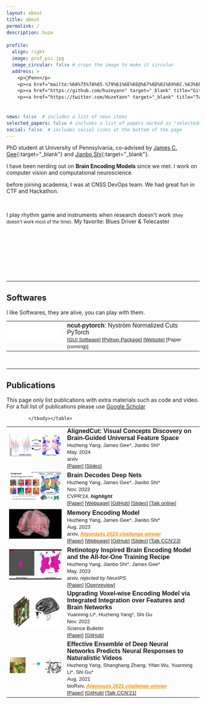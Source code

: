 ```yaml
---
layout: about
title: about
permalink: /
description: huze

profile:
  align: right
  image: prof_pic.jpg
  image_circular: false # crops the image to make it circular
  address: >
    <p>📍Penn</p>
    <p><a href="mailto:%68%75%7A%65.%79%61%6E%6E@%67%6D%61%69%6C.%63%6F%6D"><i class="fas fa-envelope"> Email</i></a></p>
    <p><a href="https://github.com/huzeyann" target="_blank" title="GitHub"><i class="fab fa-github"> Github</i></a></p>
    <p><a href="https://twitter.com/HuzeYann" target="_blank" title="Twitter"><i class="fab fa-twitter"> Twitter</i></a></p>


news: false  # includes a list of news items
selected_papers: false # includes a list of papers marked as "selected={true}"
social: false  # includes social icons at the bottom of the page
---
```


PhD student at University of Pennsylvania, co-advised by [James C. Gee](https://www.med.upenn.edu/apps/faculty/index.php/g5455356/p10656){:target="\_blank"} and [Jianbo Shi](https://www.cis.upenn.edu/~jshi/){:target="\_blank"}. 

I have been nerding out on <b>Brain Encoding Models</b> since we met. I work on computer vision and computational neuroscience.

before joining academia, I was at CNSS DevOps team. We had great fun in CTF and Hackathon.

<br/>

I play rhythm game and instruments when research doesn't work <small>(they doesn't work most of the time)</small>. My favorite: Blues Driver & Telecaster

<br/><br/><br/><br/><br/><br/><br/> 

<hr>

<h2>Softwares </h2>

I like Softwares, they are alive, you can play with them.

<font face="helvetica, ariel, 'sans serif'">
            <table cellspacing="15">
				<tbody>
                <tr>
                    <td width="30%" align="center">
                    <a href="https://ncut-pytorch.readthedocs.io/">
                        <img width="225" align="middle" src="/assets/img/ncut.svg" border="0">
                    </a> &nbsp;
                    </td>
                    <td>
                        <span style="font-size: 12pt;">
                        <b>ncut-pytorch</b>: Nyström Normalized Cuts PyTorch <br>
                        <span style="font-size: 10pt;">
                        [<a href="https://huggingface.co/spaces/huzey/ncut-pytorch">GUI Software</a>]
                        [<a href="https://ncut-pytorch.readthedocs.io/">Python Package</a>]
                        [<a href="https://ncut-pytorch.readthedocs.io/">Website</a>]
                        [Paper (coming)]
                        <br>
                    </span></span></td>
                </tr>
                </tbody>
            </table>
            
</font>

<br/>
<hr>

<h2>Publications </h2>

This page only list publications with extra materials such as code and video. For a full list of publications please use <a href="https://scholar.google.com/citations?user=8yVLKyYAAAAJ">Google Scholar</a>

<font face="helvetica, ariel, 'sans serif'">
            <table cellspacing="15">
				<tbody>
                <tr>
                    <td width="30%" align="center">
                        <img width="225" align="middle" src="/assets/img/alignedcut.jpg" border="0"> &nbsp;
                    </td>
                    <td>
                        <span style="font-size: 12pt;">
                        <b>AlignedCut: Visual Concepts Discovery on Brain-Guided Universal Feature Space</b> <br>
                        <span style="font-size: 10pt;">
                        Huzheng Yang, James Gee*, Jianbo Shi*<br>
                        May. 2024 <br>
                        arxiv <br>
                        [<a href="https://arxiv.org/abs/2406.18344">Paper</a>]
                        [<a href="https://penno365-my.sharepoint.com/:p:/g/personal/huze_upenn_edu/EdPlbbmV3Q9DmXKRIElcw5ABhOnNQctJSky6jcN7Au0elg?e=snyVLo">Slides</a>]
                        <br>
                    </span></span></td>
                </tr>
                <tr>
                    <td width="30%" align="center">
                        <img width="225" align="middle" src="assets/gif/brain_background.gif" border="0"> &nbsp;
                    </td>
                    <td>
                        <span style="font-size: 12pt;">
                        <b>Brain Decodes Deep Nets</b> <br>
                        <span style="font-size: 10pt;">
                        Huzheng Yang, James Gee*, Jianbo Shi*<br>
                        Nov. 2023 <br>
                        CVPR'24, <b><em><a>highlight</a></em></b> <br>
                        [<a href="https://arxiv.org/abs/2312.01280">Paper</a>]
                        [<a href="https://huzeyann.github.io/brain-decodes-deep-nets">Webpage</a>]
                        [<a href="https://github.com/huzeyann/BrainDecodesDeepNets">GitHub</a>]
                        [<a href="https://penno365-my.sharepoint.com/:p:/g/personal/huze_upenn_edu/EVDLndCXy21LpKEelu_MVkMBK9dbFIhlI6VEQzOl4j6eLA?e=eED63x">Slides</a>]
                        [<a href="https://youtu.be/Qh49zQQCW1g">Talk online</a>]
                        <br>
                    </span></span></td>
                </tr>
                <tr>
                    <td width="30%" align="center">
                        <img width="225" align="middle" src="assets/custom_images/small_brain.gif" border="0"> &nbsp;
                    </td>
                    <td>
                        <span style="font-size: 12pt;">
                        <b>Memory Encoding Model</b> <br>
                        <span style="font-size: 10pt;">
                        Huzheng Yang, James Gee*, Jianbo Shi*<br>
                        Aug. 2023 <br>
                        arxiv, <b><em><a style="color:DarkOrange;" href="http://algonauts.csail.mit.edu/archive.html">Algonauts 2023 challenge winner</a></em></b> <br>
                        [<a href="https://arxiv.org/abs/2308.01175">Paper</a>]
                        [<a href="https://huzeyann.github.io/mem">Webpage</a>]
                        [<a href="https://github.com/huzeyann/MemoryEncodingModel">GitHub</a>]
                        [<a href="https://penno365-my.sharepoint.com/:p:/g/personal/huze_upenn_edu/EewQz_XbSpJCtm63dl7WSSkBOeRDEfzGY8rcrwsmm5KvgA?e=Tw9hAv">Slides</a>]
                        [<a href="https://www.youtube.com/live/9Xh55mcWJeE?si=aCdlPM1MnBaainIF&t=3343">Talk CCN'23</a>]
                        <br>
                    </span></span></td>
                </tr>
                <tr>
                    <td width="30%" align="center">
                        <img width="225" align="middle" src="assets/custom_images/small_rm.gif" border="0"> &nbsp;
                    </td>
                    <td>
                        <span style="font-size: 12pt;">
                        <b>Retinotopy Inspired Brain Encoding Model and the All-for-One Training Recipe</b> <br>
                        <span style="font-size: 10pt;">
                        Huzheng Yang, Jianbo Shi*, James Gee*<br>
                        May. 2023 <br>
                        arxiv, <em>rejected by NeurIPS</em> <br>
                        [<a href="https://arxiv.org/abs/2307.14021">Paper</a>]
                        [<a href="https://openreview.net/forum?id=DvRTU1whxF">Openreview</a>]
                        <br>
                    </span></span></td>
                </tr>
                <tr>
                    <td width="30%" align="center">
                        <img width="225" align="middle" src="assets/custom_images/me_fmri.jpg" border="0"> &nbsp;
                    </td>
                    <td>
                        <span style="font-size: 12pt;">
                        <b>Upgrading Voxel-wise Encoding Model via Integrated Integration over Features and Brain Networks</b> <br>
                        <span style="font-size: 10pt;">
                        Yuanning Li*, Huzheng Yang*, Shi Gu<br>
                        Nov. 2022 <br>
                        Science Bulletin <br>
                        [<a href="https://www.sciencedirect.com/science/article/pii/S2095927324001373">Paper</a>]
                        [<a href="https://github.com/huzeyann/htROI-neural-encoding">GitHub</a>]
                        <br>
                    </span></span></td>
                </tr>
                <tr>
                    <td width="30%" align="center">
                        <img width="225" align="middle" src="assets/custom_images/forg.jpg" border="0"> &nbsp;
                    </td>
                    <td>
                        <span style="font-size: 12pt;">
                        <b>Effective Ensemble of Deep Neural Networks Predicts Neural Responses to Naturalistic Videos</b> <br>
                        <span style="font-size: 10pt;">
                        Huzheng Yang, Shanghang Zhang, Yifan Wu, Yuanning Li*, Shi Gu*<br>
                        Aug. 2021 <br>
                        bioRxiv, <b><em><a style="color:DarkOrange;" href="http://algonauts.csail.mit.edu/2021/index.html">Algonauts 2021 challenge winner</a></em></b> <br>
                        [<a href="https://www.biorxiv.org/content/10.1101/2021.08.24.457581.abstract">Paper</a>]
                        [<a href="https://github.com/huzeyann/huze_algonauts21">GitHub</a>]
                        [<a href="https://www.youtube.com/watch?v=xtSh_XotVlo">Talk CCN'21</a>]
                        <br>
                    </span></span></td>
                </tr>



            </tbody></table>
            
</font>
